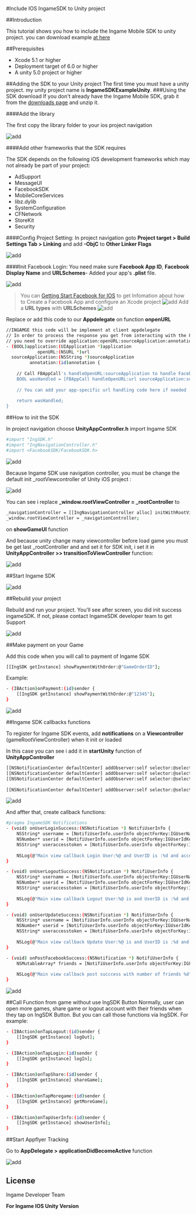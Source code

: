 #Include IOS IngameSDK to Unity project

##Introduction

This tutorial shows you how to include the Ingame Mobile SDK to unity project. you can download example [at here](https://drive.google.com/file/d/0B5igvj6-bthATWFlRmQxNWhkOTA/view?usp=sharing)

##Prerequisites
* Xcode 5.1 or higher
* Deployment target of 6.0 or higher
* A unity 5.0 project or higher

##Adding the SDK to your Unity project
The first time you must have a unity project. my unity project name is **IngameSDKExampleUnity**.
###Using the SDK download
If you don't already have the Ingame Mobile SDK, grab it from the [downloads page](https://github.com/InGameVietnam/iOS-InGameSDKLib/archive/version-2.0.zip) and unzip it.

####Add the library

The first copy the library folder to your ios project navigation

![add](http://i757.photobucket.com/albums/xx212/ichirokudo/Ingame/add7_zpssoqsywl6.png)

####Add other frameworks that the SDK requires

The SDK depends on the following iOS development frameworks which may not already be part of your project:

* AdSupport
* MessageUI
* FacebookSDK
* MobileCoreServices
* libz.dylib
* SystemConfiguration
* CFNetwork
* StoreKit
* Security

####Config Project Setting:
In project navigation goto **Project target > Build Settings Tab > Linking** and add **-ObjC** to **Other Linker Flags**

![add](http://i757.photobucket.com/albums/xx212/ichirokudo/Ingame/Screen%20Shot%202015-07-06%20at%205.11.32%20PM_zpsjnuvxqnl.png)

####Init Facebook Login:
You need make sure **Facebook App ID**, **Facebook Display Name** and **URLSchemes**- Added your app's **.plist** file.

![add](http://i757.photobucket.com/albums/xx212/ichirokudo/Ingame%20iOS/ios-cocos2dx-10_zpsftdwgsqi.png)

>You can [Getting Start Facebook for IOS](https://developers.facebook.com/docs/ios/getting-started) to get Infomation about how to Create a Facebook App and configure an Xcode project
>![add](http://i757.photobucket.com/albums/xx212/ichirokudo/Ingame%20iOS/ios-quickstart-15_zpsyrunzsrb.png)
>Add a **URL types** with **URLSchemes**
>![add](http://i757.photobucket.com/albums/xx212/ichirokudo/Ingame%20iOS/ios-quickstart-16_zpsedr73t0o.png)

Replace or add this code to our **Appdelegate** on function **onpenURL**
```sh
//INGAMGE this code will be implement at client appdelegate
// In order to process the response you get from interacting with the Facebook login process,
// you need to override application:openURL:sourceApplication:annotation:
- (BOOL)application:(UIApplication *)application
            openURL:(NSURL *)url
  sourceApplication:(NSString *)sourceApplication
         annotation:(id)annotation {
    
    // Call FBAppCall's handleOpenURL:sourceApplication to handle Facebook app responses
    BOOL wasHandled = [FBAppCall handleOpenURL:url sourceApplication:sourceApplication];
    
    // You can add your app-specific url handling code here if needed
    
    return wasHandled;
}
```

##How to init the SDK

In project navigation choose **UnityAppController.h** import Ingame SDK
```sh
#import "IngSDK.h"
#import "IngNavigationController.h"
#import <FacebookSDK/FacebookSDK.h>
```
![add](http://i757.photobucket.com/albums/xx212/ichirokudo/Ingame/add8_zpsfj6eyjfv.png)

Because Ingame SDK use navigation controller, you must be change the default init _rootViewcontroller of Unity iOS project :

![add](http://i757.photobucket.com/albums/xx212/ichirokudo/Ingame/add9_zpsgqyppngd.png)

You can see i replace **_window.rootViewController = _rootController** to 
```sh
_navigationController = [[IngNavigationController alloc] initWithRootViewController:_rootController];
_window.rootViewController = _navigationController;
```
on **showGameUI** function

And because unity change many viewcontroller before load game you must be get last _rootController and and set it for SDK init, i set it in **UnityAppController >> transitionToViewController** function:

![add](http://i757.photobucket.com/albums/xx212/ichirokudo/Ingame/add10_zpslxavjhdx.png)

##Start Ingame SDK

![add](http://i757.photobucket.com/albums/xx212/ichirokudo/Ingame/add11_zpsro5czjm8.png)

##Rebuild your project

Rebuild and run your project. You'll see after screen, you did init success ingameSDK. If not, please contact IngameSDK developer team to get Support

![add](http://i757.photobucket.com/albums/xx212/ichirokudo/Ingame/3_zpswhknm0j4.png)

##Make payment on your Game

Add this code when you will call to payment of Ingame SDK
```sh
[[IngSDK getInstance] showPaymentWithOrder:@"GameOrderID"];
```
Example:
```sh
- (IBAction)onPayment:(id)sender {
    [[IngSDK getInstance] showPaymentWithOrder:@"12345"];
}
```
![add](http://i757.photobucket.com/albums/xx212/ichirokudo/Ingame/4_zpsmcecgsom.png)

##Ingame SDK callbacks functions

To register for Ingame SDK events, add **notifications** on a **Viewcontroller** (gameRootViewController) when it init or loaded

In this case you can see i add it in **startUnity** function of **UnityAppController** 
```sh
[[NSNotificationCenter defaultCenter] addObserver:self selector:@selector(onUserLoginSuccess:) name:onUserLoginSuccess object:nil];
[[NSNotificationCenter defaultCenter] addObserver:self selector:@selector(onUserLogoutSuccess:) name:onUserLogoutSuccess object:nil];
[[NSNotificationCenter defaultCenter] addObserver:self selector:@selector(onUserUpdateSuccess:) name:onUserUpdateSuccess object:nil];
    
[[NSNotificationCenter defaultCenter] addObserver:self selector:@selector(onPostFacebookSuccess:) name:onPostFacebookSuccess object:nil];
```
![add](http://i757.photobucket.com/albums/xx212/ichirokudo/Ingame/add12_zpswpdt6s4w.png)

And affter that, create callback functions:
```sh
#pragma IngameSDK Notifications
- (void) onUserLoginSuccess:(NSNotification *) NotifiUserInfo {
    NSString* username = [NotifiUserInfo.userInfo objectForKey:IGUserNameKey];
    NSNumber* userid = [NotifiUserInfo.userInfo objectForKey:IGUserIdKey];
    NSString* useraccesstoken = [NotifiUserInfo.userInfo objectForKey:IGUserAccessTokenKey];
    
    NSLog(@"Main view callback Login User:%@ and UserID is :%d and accesstoken: %@",username,[userid intValue],useraccesstoken);
}

- (void) onUserLogoutSuccess:(NSNotification *) NotifiUserInfo {
    NSString* username = [NotifiUserInfo.userInfo objectForKey:IGUserNameKey];
    NSNumber* userid = [NotifiUserInfo.userInfo objectForKey:IGUserIdKey];
    NSString* useraccesstoken = [NotifiUserInfo.userInfo objectForKey:IGUserAccessTokenKey];
    
    NSLog(@"Main view callback Logout User:%@ is and UserID is :%d and accesstoken: %@",username,[userid intValue],useraccesstoken);
}

- (void) onUserUpdateSuccess:(NSNotification *) NotifiUserInfo {
    NSString* username = [NotifiUserInfo.userInfo objectForKey:IGUserNameKey];
    NSNumber* userid = [NotifiUserInfo.userInfo objectForKey:IGUserIdKey];
    NSString* useraccesstoken = [NotifiUserInfo.userInfo objectForKey:IGUserAccessTokenKey];
    
    NSLog(@"Main view callback Update User:%@ is and UserID is :%d and accesstoken: %@",username,[userid intValue],useraccesstoken);
}

- (void) onPostFacebookSuccess:(NSNotification *) NotifiUserInfo {
    NSMutableArray* friends = [NotifiUserInfo.userInfo objectForKey:IGFriendsKey];
    
    NSLog(@"Main view callback post succcess with number of friends %d", (int)friends.count);
}
```
![add](http://i757.photobucket.com/albums/xx212/ichirokudo/Ingame/add4_zps8hl7ptch.png)

##Call Function from game without use IngSDK Button
Normally, user can open more games, share game or logout account with their friends when they tap on IngSDK Button. But you can call those functions via IngSDK. For example:

```sh
- (IBAction)onTapLogout:(id)sender {
    [[IngSDK getInstance] logOut];
}

- (IBAction)onTapLogin:(id)sender {
    [[IngSDK getInstance] logIn];
}

- (IBAction)onTapShare:(id)sender {
    [[IngSDK getInstance] shareGame];
}

- (IBAction)onTapMoregame:(id)sender {
    [[IngSDK getInstance] getMoreGame];
}

- (IBAction)onTapUserInfo:(id)sender {
    [[IngSDK getInstance] showUserInfo];
}

```

##Start Appflyer Tracking

Go to **AppDelegate > applicationDidBecomeActive** function

![add](http://i757.photobucket.com/albums/xx212/ichirokudo/Ingame/add13_zpssmorxeix.png)


License
----
Ingame Developer Team

**For Ingame IOS Unity Version**
